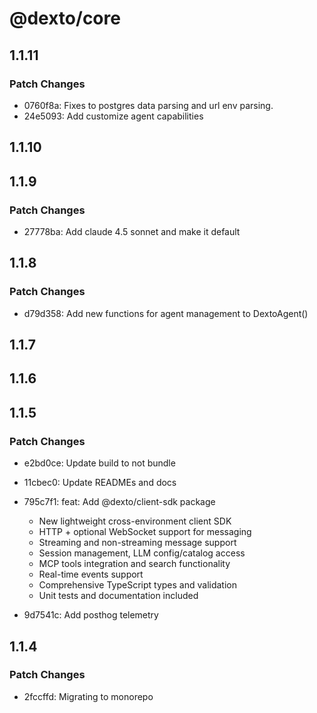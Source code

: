 # @dexto/core

## 1.1.11

### Patch Changes

- 0760f8a: Fixes to postgres data parsing and url env parsing.
- 24e5093: Add customize agent capabilities

## 1.1.10

## 1.1.9

### Patch Changes

- 27778ba: Add claude 4.5 sonnet and make it default

## 1.1.8

### Patch Changes

- d79d358: Add new functions for agent management to DextoAgent()

## 1.1.7

## 1.1.6

## 1.1.5

### Patch Changes

- e2bd0ce: Update build to not bundle
- 11cbec0: Update READMEs and docs
- 795c7f1: feat: Add @dexto/client-sdk package
    - New lightweight cross-environment client SDK
    - HTTP + optional WebSocket support for messaging
    - Streaming and non-streaming message support
    - Session management, LLM config/catalog access
    - MCP tools integration and search functionality
    - Real-time events support
    - Comprehensive TypeScript types and validation
    - Unit tests and documentation included

- 9d7541c: Add posthog telemetry

## 1.1.4

### Patch Changes

- 2fccffd: Migrating to monorepo
